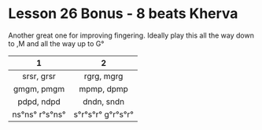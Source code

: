 # Lesson 26 Bonus - 8 beats Kherva

Another great one for improving fingering.  Ideally play this all the way down to ,M and all the way up to G°

1 | 2
:-: | :-:
srsr, grsr | rgrg, mgrg
gmgm, pmgm | mpmp, dpmp
pdpd, ndpd | dndn, sndn
ns°ns° r°s°ns° | s°r°s°r° g°r°s°r°
